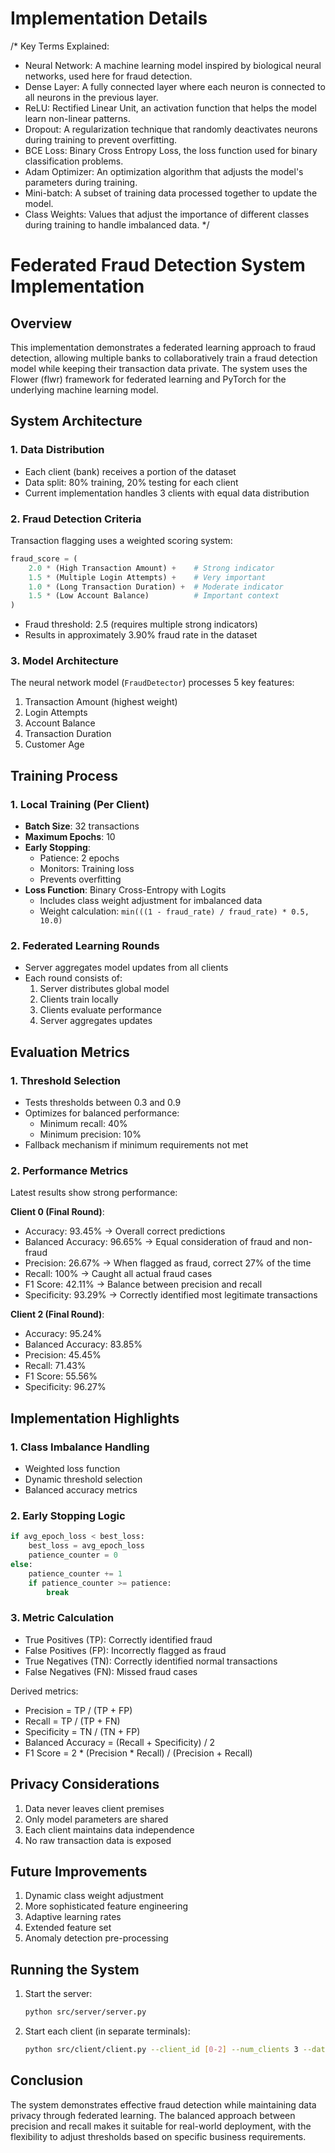 # Implementation Details

/*
Key Terms Explained:
- Neural Network: A machine learning model inspired by biological neural networks, used here for fraud detection.
- Dense Layer: A fully connected layer where each neuron is connected to all neurons in the previous layer.
- ReLU: Rectified Linear Unit, an activation function that helps the model learn non-linear patterns.
- Dropout: A regularization technique that randomly deactivates neurons during training to prevent overfitting.
- BCE Loss: Binary Cross Entropy Loss, the loss function used for binary classification problems.
- Adam Optimizer: An optimization algorithm that adjusts the model's parameters during training.
- Mini-batch: A subset of training data processed together to update the model.
- Class Weights: Values that adjust the importance of different classes during training to handle imbalanced data.
*/

# Federated Fraud Detection System Implementation

## Overview
This implementation demonstrates a federated learning approach to fraud detection, allowing multiple banks to collaboratively train a fraud detection model while keeping their transaction data private. The system uses the Flower (flwr) framework for federated learning and PyTorch for the underlying machine learning model.

## System Architecture

### 1. Data Distribution
- Each client (bank) receives a portion of the dataset
- Data split: 80% training, 20% testing for each client
- Current implementation handles 3 clients with equal data distribution

### 2. Fraud Detection Criteria
Transaction flagging uses a weighted scoring system:
```python
fraud_score = (
    2.0 * (High Transaction Amount) +    # Strong indicator
    1.5 * (Multiple Login Attempts) +    # Very important
    1.0 * (Long Transaction Duration) +  # Moderate indicator
    1.5 * (Low Account Balance)          # Important context
)
```
- Fraud threshold: 2.5 (requires multiple strong indicators)
- Results in approximately 3.90% fraud rate in the dataset

### 3. Model Architecture
The neural network model (`FraudDetector`) processes 5 key features:
1. Transaction Amount (highest weight)
2. Login Attempts
3. Account Balance
4. Transaction Duration
5. Customer Age

## Training Process

### 1. Local Training (Per Client)
- **Batch Size**: 32 transactions
- **Maximum Epochs**: 10
- **Early Stopping**:
  - Patience: 2 epochs
  - Monitors: Training loss
  - Prevents overfitting
- **Loss Function**: Binary Cross-Entropy with Logits
  - Includes class weight adjustment for imbalanced data
  - Weight calculation: `min(((1 - fraud_rate) / fraud_rate) * 0.5, 10.0)`

### 2. Federated Learning Rounds
- Server aggregates model updates from all clients
- Each round consists of:
  1. Server distributes global model
  2. Clients train locally
  3. Clients evaluate performance
  4. Server aggregates updates

## Evaluation Metrics

### 1. Threshold Selection
- Tests thresholds between 0.3 and 0.9
- Optimizes for balanced performance:
  - Minimum recall: 40%
  - Minimum precision: 10%
- Fallback mechanism if minimum requirements not met

### 2. Performance Metrics
Latest results show strong performance:

**Client 0 (Final Round)**:
- Accuracy: 93.45% → Overall correct predictions
- Balanced Accuracy: 96.65% → Equal consideration of fraud and non-fraud
- Precision: 26.67% → When flagged as fraud, correct 27% of the time
- Recall: 100% → Caught all actual fraud cases
- F1 Score: 42.11% → Balance between precision and recall
- Specificity: 93.29% → Correctly identified most legitimate transactions

**Client 2 (Final Round)**:
- Accuracy: 95.24%
- Balanced Accuracy: 83.85%
- Precision: 45.45%
- Recall: 71.43%
- F1 Score: 55.56%
- Specificity: 96.27%

## Implementation Highlights

### 1. Class Imbalance Handling
- Weighted loss function
- Dynamic threshold selection
- Balanced accuracy metrics

### 2. Early Stopping Logic
```python
if avg_epoch_loss < best_loss:
    best_loss = avg_epoch_loss
    patience_counter = 0
else:
    patience_counter += 1
    if patience_counter >= patience:
        break
```

### 3. Metric Calculation
- True Positives (TP): Correctly identified fraud
- False Positives (FP): Incorrectly flagged as fraud
- True Negatives (TN): Correctly identified normal transactions
- False Negatives (FN): Missed fraud cases

Derived metrics:
- Precision = TP / (TP + FP)
- Recall = TP / (TP + FN)
- Specificity = TN / (TN + FP)
- Balanced Accuracy = (Recall + Specificity) / 2
- F1 Score = 2 * (Precision * Recall) / (Precision + Recall)

## Privacy Considerations
1. Data never leaves client premises
2. Only model parameters are shared
3. Each client maintains data independence
4. No raw transaction data is exposed

## Future Improvements
1. Dynamic class weight adjustment
2. More sophisticated feature engineering
3. Adaptive learning rates
4. Extended feature set
5. Anomaly detection pre-processing

## Running the System
1. Start the server:
   ```bash
   python src/server/server.py
   ```

2. Start each client (in separate terminals):
   ```bash
   python src/client/client.py --client_id [0-2] --num_clients 3 --data_path data/bank_transactions_data.csv
   ```

## Conclusion
The system demonstrates effective fraud detection while maintaining data privacy through federated learning. The balanced approach between precision and recall makes it suitable for real-world deployment, with the flexibility to adjust thresholds based on specific business requirements.